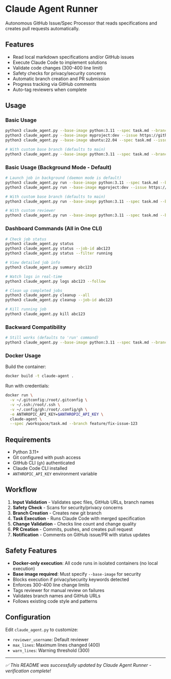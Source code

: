 # Claude Agent Runner

Autonomous GitHub Issue/Spec Processor that reads specifications and creates pull requests automatically.

## Features

- Read local markdown specifications and/or GitHub issues
- Execute Claude Code to implement solutions
- Validate code changes (300-400 line limit)
- Safety checks for privacy/security concerns
- Automatic branch creation and PR submission
- Progress tracking via GitHub comments
- Auto-tag reviewers when complete

## Usage

### Basic Usage
```bash
python3 claude_agent.py --base-image python:3.11 --spec task.md --branch feature/fix-issue-123
python3 claude_agent.py --base-image myproject:dev --issue https://github.com/owner/repo/issues/123 --branch feature/fix-issue-123
python3 claude_agent.py --base-image ubuntu:22.04 --spec task.md --issue https://github.com/owner/repo/issues/123 --branch feature/fix-issue-123

# With custom base branch (defaults to main)
python3 claude_agent.py --base-image python:3.11 --spec task.md --branch feature/fix-issue-123 --base-branch develop
```

### Basic Usage (Background Mode - Default)
```bash
# Launch job in background (daemon mode is default)
python3 claude_agent.py run --base-image python:3.11 --spec task.md --branch feature/fix-issue-123
python3 claude_agent.py run --base-image myproject:dev --issue https://github.com/owner/repo/issues/123 --branch feature/fix-issue-123

# With custom base branch (defaults to main)
python3 claude_agent.py run --base-image python:3.11 --spec task.md --branch feature/fix-issue-123 --base-branch develop

# With custom reviewer
python3 claude_agent.py run --base-image python:3.11 --spec task.md --branch feature/fix-issue-123 --reviewer @username
```

### Dashboard Commands (All in One CLI)
```bash
# Check job status
python3 claude_agent.py status
python3 claude_agent.py status --job-id abc123
python3 claude_agent.py status --filter running

# View detailed job info
python3 claude_agent.py summary abc123

# Watch logs in real-time
python3 claude_agent.py logs abc123 --follow

# Clean up completed jobs
python3 claude_agent.py cleanup --all
python3 claude_agent.py cleanup --job-id abc123

# Kill running job
python3 claude_agent.py kill abc123
```

### Backward Compatibility
```bash
# Still works (defaults to 'run' command)
python3 claude_agent.py --base-image python:3.11 --spec task.md --branch feature/fix-issue-123
```

### Docker Usage

Build the container:
```bash
docker build -t claude-agent .
```

Run with credentials:
```bash
docker run \
  -v ~/.gitconfig:/root/.gitconfig \
  -v ~/.ssh:/root/.ssh \
  -v ~/.config/gh:/root/.config/gh \
  -e ANTHROPIC_API_KEY=$ANTHROPIC_API_KEY \
  claude-agent \
  --spec /workspace/task.md --branch feature/fix-issue-123
```

## Requirements

- Python 3.11+
- Git configured with push access
- GitHub CLI (`gh`) authenticated
- Claude Code CLI installed
- `ANTHROPIC_API_KEY` environment variable

## Workflow

1. **Input Validation** - Validates spec files, GitHub URLs, branch names
2. **Safety Check** - Scans for security/privacy concerns
3. **Branch Creation** - Creates new git branch
4. **Task Execution** - Runs Claude Code with merged specification
5. **Change Validation** - Checks line count and change quality
6. **PR Creation** - Commits, pushes, and creates pull request
7. **Notification** - Comments on GitHub issue/PR with status updates

## Safety Features

- **Docker-only execution**: All code runs in isolated containers (no local execution)
- **Base image required**: Must specify `--base-image` for security
- Blocks execution if privacy/security keywords detected
- Enforces 300-400 line change limits
- Tags reviewer for manual review on failures
- Validates branch names and GitHub URLs
- Follows existing code style and patterns

## Configuration

Edit `claude_agent.py` to customize:
- `reviewer_username`: Default reviewer
- `max_lines`: Maximum lines changed (400)
- `warn_lines`: Warning threshold (300)

---
*✅ This README was successfully updated by Claude Agent Runner - verification complete!*
